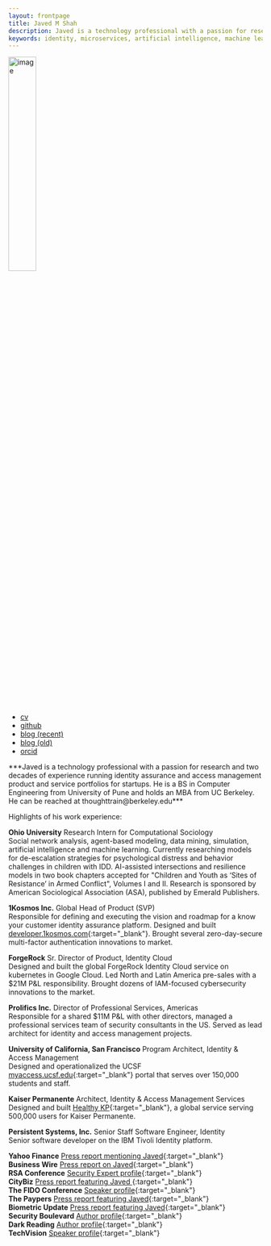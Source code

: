 ```yaml
---
layout: frontpage
title: Javed M Shah
description: Javed is a technology professional with a passion for research and two decades of experience running identity assurance and access management product portfolios for startups. He is a BS in Computer Engineering from University of Pune and holds an MBA from UC Berkeley.
keywords: identity, microservices, artificial intelligence, machine learning, security, policies, data, platform, berkeley
---
```

<img src="{{ BASE_PATH }}/jshah.jpg" alt="image" width="33%" height="auto">

<div class="navbar">
  <div class="navbar-inner">
      <ul class="nav">
          <li><a href="{{ BASE_PATH }}/jshah-public.pdf" target="_blank">cv</a></li>
          <li><a href="https://github.com/javedmshah" target="_blank">github</a></li>
          <li><a href="https://www.1kosmos.com/authors/javed-shah/" target="_blank">blog (recent)</a></li>
          <li><a href="https://backstage.forgerock.com/search/?t=community&q=Javed%20Shah&page=1&sort=_score:desc" target="_blank">blog (old)</a></li>
          <li><a href="https://orcid.org/0009-0009-7472-5614" target="_blank">orcid</a></li>
      </ul>
  </div>
</div>
***Javed is a technology professional with a passion for research and two decades of experience running identity assurance and access management product and service portfolios for startups. He is a BS in Computer Engineering from University of Pune and holds an MBA from UC Berkeley. He can be reached at thoughttrain@berkeley.edu***

Highlights of his work experience: <br>

**Ohio University**
Research Intern for Computational Sociology <br>
Social network analysis, agent-based modeling, data mining, simulation, artificial intelligence and machine learning. Currently researching models for de-escalation strategies for psychological distress and behavior challenges in children with IDD. AI-assisted intersections and resilience models in two book chapters accepted for "Children and Youth as ‘Sites of Resistance’ in Armed Conflict", Volumes I and II. Research is sponsored by American Sociological Association (ASA), published by Emerald Publishers.

**1Kosmos Inc.**
Global Head of Product (SVP) <br>
Responsible for defining and executing the vision and roadmap for a know your customer identity assurance platform. Designed and built [developer.1kosmos.com](https://developer.1kosmos.com){:target="_blank"}. Brought several zero-day-secure multi-factor authentication innovations to market.

**ForgeRock**
Sr. Director of Product, Identity Cloud <br>
Designed and built the global ForgeRock Identity Cloud service on kubernetes in Google Cloud. Led North and Latin America pre-sales with a $21M P&L responsibility. Brought dozens of IAM-focused cybersecurity innovations to the market.

**Prolifics Inc.**
Director of Professional Services, Americas <br>
Responsible for a shared $11M P&L with other directors, managed a professional services team of security consultants in the US. Served as lead architect for identity and access management projects.

**University of California, San Francisco**
Program Architect, Identity & Access Management <br>
Designed and operationalized the UCSF [myaccess.ucsf.edu](https://myaccess.ucsf.edu){:target="_blank"} portal that serves over 150,000 students and staff.

**Kaiser Permanente**
Architect, Identity & Access Management Services <br>
Designed and built [Healthy KP](https://healthy.kaiserpermanente.org){:target="_blank"}, a global service serving 500,000 users for Kaiser Permanente.

**Persistent Systems, Inc.**
Senior Staff Software Engineer, Identity <br>
Senior software developer on the IBM Tivoli Identity platform.


**Yahoo Finance** [Press report mentioning Javed](https://finance.yahoo.com/news/1kosmos-present-rollout-blueprint-secure-130300726.html){:target="_blank"} <br>
**Business Wire** [Press report on Javed](https://www.businesswire.com/news/home/20230314005300/en/1Kosmos-to-Present-Rollout-Blueprint-for-Secure-Passwordless-Access-at-2023-Gartner-IAM-Conference){:target="_blank"}<br>
**RSA Conference** [Security Expert profile](https://www.rsaconference.com/experts/Javed%20Shah){:target="_blank"} <br>
**CityBiz** [Press report featuring Javed ](https://www.citybiz.co/article/115221/1kosmos-appoints-javed-shah-as-vp-and-rich-hlavka-as-svp/){:target="_blank"}<br>
**The FIDO Conference** [Speaker profile](https://authenticatecon.com/speaker/javed-shah/){:target="_blank"}<br>
**The Paypers** [Press report featuring Javed](https://thepaypers.com/digital-identity-security-online-fraud/1kosmos-partners-forgerock--1262114){:target="_blank"}<br>
**Biometric Update** [Press report featuring Javed](https://www.biometricupdate.com/202210/passwordless-authentication-market-to-reach-6-6b-by-2025){:target="_blank"}<br>
**Security Boulevard** [Author profile](https://securityboulevard.com/author/javed-shah/){:target="_blank"}<br>
**Dark Reading** [Author profile](https://www.darkreading.com/author/javed-shah){:target="_blank"}<br>
**TechVision** [Speaker profile](https://techvisionresearch.com/speakers-2022/){:target="_blank"} <br>
